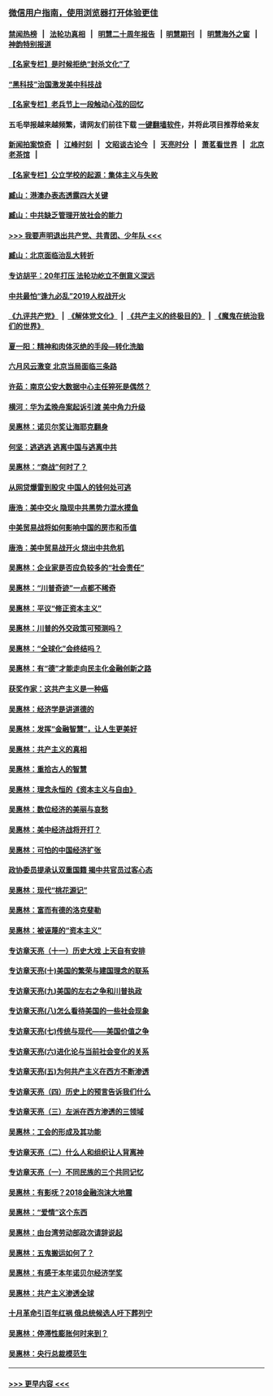 ### [微信用户指南，使用浏览器打开体验更佳](https://github.com/gfw-breaker/banned-news1/blob/master/indexes/wechat-guide.md?t=0)
#### [禁闻热榜](热点新闻.md?t=0)  &nbsp;&nbsp;|&nbsp;&nbsp; [法轮功真相](https://github.com/gfw-breaker/truth/blob/master/README.md?t=0) &nbsp;&nbsp;|&nbsp;&nbsp; [明慧二十周年报告](https://github.com/gfw-breaker/mh-reports/blob/master/README.md?t=0) &nbsp;&nbsp;|&nbsp;&nbsp;[明慧期刊](https://github.com/gfw-breaker/mh-qikan) &nbsp;&nbsp;|&nbsp;&nbsp; [明慧海外之窗](https://github.com/gfw-breaker/mh-news/blob/master/README.md?t=0) &nbsp;&nbsp;|&nbsp;&nbsp; [神韵特别报道](https://github.com/gfw-breaker/mh-news/blob/master/shenyun.md?t=0)
#### [【名家专栏】是时候拒绝“封杀文化”了](../pages/nsc423/n11814093.md?t=02111933) 
#### [“黑科技”治国激发美中科技战](../pages/nsc423/n11638056.md?t=02111933) 
#### [【名家专栏】老兵节上一段触动心弦的回忆](../pages/nsc423/n11646016.md?t=02111933) 
#### 五毛举报越来越频繁，请网友们前往下载 [一键翻墙软件](https://github.com/gfw-breaker/ssr-accounts)，并将此项目推荐给亲友
#### [新闻拍案惊奇](https://github.com/gfw-breaker/banned-news1/blob/master/pages/link4.md) &nbsp;&nbsp;|&nbsp;&nbsp; [江峰时刻](https://github.com/gfw-breaker/banned-news1/blob/master/pages/link4.md) &nbsp;&nbsp;|&nbsp;&nbsp; [文昭谈古论今](https://github.com/gfw-breaker/banned-news1/blob/master/pages/link4.md) &nbsp;&nbsp;|&nbsp;&nbsp; [天亮时分](https://github.com/gfw-breaker/banned-news1/blob/master/pages/link4.md) &nbsp;&nbsp;|&nbsp;&nbsp; [萧茗看世界](https://github.com/gfw-breaker/banned-news1/blob/master/pages/link4.md) &nbsp;&nbsp;|&nbsp;&nbsp; [北京老茶馆](https://github.com/gfw-breaker/banned-news1/blob/master/pages/link4.md) &nbsp;&nbsp;|&nbsp;&nbsp; 
#### [【名家专栏】公立学校的起源：集体主义与失败](../pages/nsc423/n11601833.md?t=02111933) 
#### [臧山：港澳办表态透露四大关键](../pages/nsc423/n11421628.md?t=02111933) 
#### [臧山：中共缺乏管理开放社会的能力](../pages/nsc423/n11407457.md?t=02111933) 
#### [>>> 我要声明退出共产党、共青团、少年队 <<<](https://github.com/begood0513/goodnews/blob/master/quit/letter.md) 
#### [臧山：北京面临治乱大转折](../pages/nsc423/n11406895.md?t=02111933) 
#### [专访胡平：20年打压 法轮功屹立不倒意义深远](../pages/nsc423/n11398800.md?t=02111933) 
#### [中共最怕“逢九必乱”2019人权战开火](../pages/nsc423/n11385248.md?t=02111933) 
#### [《九评共产党》](https://github.com/begood0513/9ping.md/blob/master/README.md) &nbsp;|&nbsp; [《解体党文化》](../../../../jtdwh.md/blob/master/README.md)  &nbsp;|&nbsp; [《共产主义的终极目的》](../../../../gczydzjmd.md/blob/master/README.md) &nbsp;|&nbsp; [《魔鬼在统治我们的世界》](../../../../mgztzwmdsj.md/blob/master/README.md) 
#### [夏一阳：精神和肉体灭绝的手段—转化洗脑](../pages/nsc423/n11368250.md?t=02111933) 
#### [六月风云激变 北京当局面临三条路](../pages/nsc423/n11313668.md?t=02111933) 
#### [许茹：南京公安大数据中心主任猝死是偶然？](../pages/nsc423/n11064744.md?t=02111933) 
#### [横河：华为孟晚舟案起诉引渡 美中角力升级](../pages/nsc423/n11027230.md?t=02111933) 
#### [吴惠林：诺贝尔奖让海耶克翻身](../pages/nsc423/n10890049.md?t=02111933) 
#### [何坚：逃逃逃 逃离中国与逃离中共](../pages/nsc423/n10592891.md?t=02111933) 
#### [吴惠林：“商战”何时了？](../pages/nsc423/n10573558.md?t=02111933) 
#### [从网贷爆雷到股灾 中国人的钱何处可逃](../pages/nsc423/n10572800.md?t=02111933) 
#### [唐浩：美中交火 隐现中共黑势力混水摸鱼](../pages/nsc423/n10544040.md?t=02111933) 
#### [中美贸易战将如何影响中国的房市和币值](../pages/nsc423/n10543697.md?t=02111933) 
#### [唐浩：美中贸易战开火 烧出中共危机](../pages/nsc423/n10540126.md?t=02111933) 
#### [吴惠林：企业家是否应负较多的“社会责任”](../pages/nsc423/n10535022.md?t=02111933) 
#### [吴惠林：“川普奇迹”一点都不稀奇](../pages/nsc423/n10512808.md?t=02111933) 
#### [吴惠林：平议“修正资本主义”](../pages/nsc423/n10495724.md?t=02111933) 
#### [吴惠林：川普的外交政策可预测吗？](../pages/nsc423/n10462387.md?t=02111933) 
#### [吴惠林：“全球化”会终结吗？](../pages/nsc423/n10452838.md?t=02111933) 
#### [吴惠林：有“德”才能走向民主化金融创新之路](../pages/nsc423/n10432292.md?t=02111933) 
#### [获奖作家：这共产主义是一种癌](../pages/nsc423/n10431541.md?t=02111933) 
#### [吴惠林：经济学是讲道德的](../pages/nsc423/n10398014.md?t=02111933) 
#### [吴惠林：发挥“金融智慧”，让人生更美好](../pages/nsc423/n10375019.md?t=02111933) 
#### [吴惠林：共产主义的真相](../pages/nsc423/n10351394.md?t=02111933) 
#### [吴惠林：重拾古人的智慧](../pages/nsc423/n10337691.md?t=02111933) 
#### [吴惠林：理念永恒的《资本主义与自由》](../pages/nsc423/n10316274.md?t=02111933) 
#### [吴惠林：数位经济的美丽与哀愁](../pages/nsc423/n10292946.md?t=02111933) 
#### [吴惠林：美中经济战将开打？](../pages/nsc423/n10258825.md?t=02111933) 
#### [吴惠林：可怕的中国经济扩张](../pages/nsc423/n10219147.md?t=02111933) 
#### [政协委员提承认双重国籍 揭中共官员过客心态](../pages/nsc423/n10208809.md?t=02111933) 
#### [吴惠林：现代“桃花源记”](../pages/nsc423/n10185234.md?t=02111933) 
#### [吴惠林：富而有德的洛克斐勒](../pages/nsc423/n10142264.md?t=02111933) 
#### [吴惠林：被诬蔑的“资本主义”](../pages/nsc423/n10124816.md?t=02111933) 
#### [专访章天亮（十一）历史大戏 上天自有安排](../pages/nsc423/n10094905.md?t=02111933) 
#### [专访章天亮(十)美国的繁荣与建国理念的联系](../pages/nsc423/n10094899.md?t=02111933) 
#### [专访章天亮(九)美国的左右之争和川普执政](../pages/nsc423/n10094889.md?t=02111933) 
#### [专访章天亮(八)怎么看待美国的一些社会现象](../pages/nsc423/n10094857.md?t=02111933) 
#### [专访章天亮(七)传统与现代——美国价值之争](../pages/nsc423/n10093140.md?t=02111933) 
#### [专访章天亮(六)进化论与当前社会变化的关系](../pages/nsc423/n10092036.md?t=02111933) 
#### [专访章天亮(五)为何共产主义在西方不断渗透](../pages/nsc423/n10083620.md?t=02111933) 
#### [专访章天亮（四）历史上的预言告诉我们什么](../pages/nsc423/n10083606.md?t=02111933) 
#### [专访章天亮（三）左派在西方渗透的三领域](../pages/nsc423/n10081115.md?t=02111933) 
#### [吴惠林：工会的形成及其功能](../pages/nsc423/n10080633.md?t=02111933) 
#### [专访章天亮（二）什么人和组织让人背离神](../pages/nsc423/n10076637.md?t=02111933) 
#### [专访章天亮（一）不同民族的三个共同记忆](../pages/nsc423/n10074188.md?t=02111933) 
#### [吴惠林：有影呒？2018金融泡沫大地震](../pages/nsc423/n10040534.md?t=02111933) 
#### [吴惠林：“爱情”这个东西](../pages/nsc423/n10019423.md?t=02111933) 
#### [吴惠林：由台湾劳动部政次请辞说起](../pages/nsc423/n9979679.md?t=02111933) 
#### [吴惠林：五鬼搬运如何了？](../pages/nsc423/n9925338.md?t=02111933) 
#### [吴惠林：有感于本年诺贝尔经济学奖](../pages/nsc423/n9871883.md?t=02111933) 
#### [吴惠林：共产主义渗透全球](../pages/nsc423/n9812748.md?t=02111933) 
#### [十月革命引百年红祸 俄总统候选人吁下葬列宁](../pages/nsc423/n9810182.md?t=02111933) 
#### [吴惠林：停滞性膨胀何时来到？](../pages/nsc423/n9764136.md?t=02111933) 
#### [吴惠林：央行总裁模范生](../pages/nsc423/n9728134.md?t=02111933) 

----
#### [ >>> 更早内容 <<< ](../indexes/nsc423-earlier.md)
